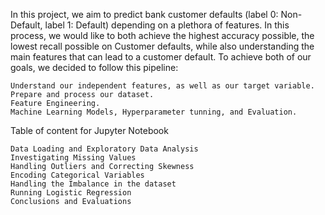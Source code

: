 In this project, we aim to predict bank customer defaults (label 0: Non-Default, label 1: Default) depending on a plethora of features. In this process, we would like to both achieve the highest accuracy possible, the lowest recall possible on Customer defaults, while also understanding the main features that can lead to a customer default. To achieve both of our goals, we decided to follow this pipeline:

    Understand our independent features, as well as our target variable.
    Prepare and process our dataset.
    Feature Engineering.
    Machine Learning Models, Hyperparameter tunning, and Evaluation.

Table of content for Jupyter Notebook

    Data Loading and Exploratory Data Analysis
    Investigating Missing Values
    Handling Outliers and Correcting Skewness
    Encoding Categorical Variables
    Handling the Imbalance in the dataset
    Running Logistic Regression
    Conclusions and Evaluations
